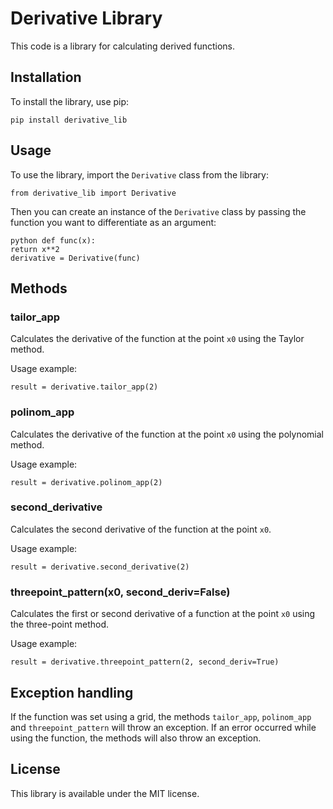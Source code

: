 # Derivative Library

This code is a library for calculating derived functions.

## Installation

To install the library, use pip:

    pip install derivative_lib

## Usage

To use the library, import the `Derivative` class from the library:

    from derivative_lib import Derivative

Then you can create an instance of the `Derivative` class by passing the function you want to differentiate as an argument:

    python def func(x):
    return x**2
    derivative = Derivative(func)

## Methods

### tailor_app

Calculates the derivative of the function at the point `x0` using the Taylor method.

Usage example:

    result = derivative.tailor_app(2)

### polinom_app

Calculates the derivative of the function at the point `x0` using the polynomial method.

Usage example:

    result = derivative.polinom_app(2)

### second_derivative

Calculates the second derivative of the function at the point `x0`.

Usage example:

    result = derivative.second_derivative(2)

### threepoint_pattern(x0, second_deriv=False)

Calculates the first or second derivative of a function at the point `x0` using the three-point method.

Usage example:

    result = derivative.threepoint_pattern(2, second_deriv=True)

## Exception handling

If the function was set using a grid, the methods `tailor_app`, `polinom_app` and `threepoint_pattern` will throw an exception. If an error occurred while using the function, the methods will also throw an exception.

## License

This library is available under the MIT license.